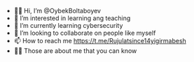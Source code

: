 - 👋🏼 Hi, I’m @OybekBoltaboyev
- 👀 I’m interested in learning ang teaching
- 🌱 I’m currently learning cybersecurity
- 💞️ I’m looking to collaborate on people like myself
- 📫 How to reach me https://t.me/Rujulatsince14yigirmabesh
- ☝🏼 Those are about me that you can know 